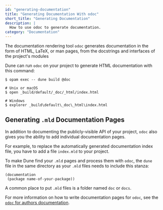 ```yaml
---
id: "generating-documentation"
title: "Generating Documentation With odoc"
short_title: "Generating Documentation"
description: |
  How to use odoc to generate documentation.
category: "Documentation"
---
```


The documentation rendering tool `odoc` generates documentation
in the form of HTML, LaTeX, or man pages,
from the docstrings and interfaces of the project's modules

Dune can run `odoc` on your project to generate HTML documentation with this command:

```shell
$ opam exec -- dune build @doc

# Unix or macOS
$ open _build/default/_doc/_html/index.html

# Windows
$ explorer _build\default\_doc\_html\index.html
```

## Generating `.mld` Documentation Pages

In addition to documenting the publicly-visible API of your project,
`odoc` also gives you the ability to add individual documentation pages.

For example, to replace the automatically generated documentation
index file, you have to add a file `index.mld` to your project.

To make Dune find your `.mld` pages and process them with `odoc`,
the `dune` file in the same directory as your `.mld` files needs to
include this stanza:

```
(documentation
 (package name-of-your-package))
```

A common place to put `.mld` files is a folder named `doc` or `docs`.

For more information on how to write documentation pages for `odoc`,
see the [`odoc` for authors documentation](https://ocaml.github.io/odoc/odoc_for_authors.html#doc-pages).
